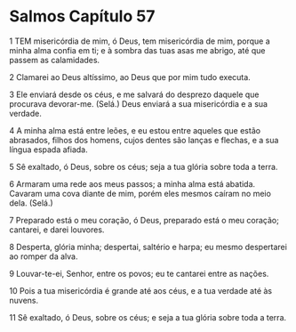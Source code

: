# Salmos Capítulo 57

1	TEM misericórdia de mim, ó Deus, tem misericórdia de mim, porque a minha alma confia em ti; e à sombra das tuas asas me abrigo, até que passem as calamidades.

2	Clamarei ao Deus altíssimo, ao Deus que por mim tudo executa.

3	Ele enviará desde os céus, e me salvará do desprezo daquele que procurava devorar-me. (Selá.) Deus enviará a sua misericórdia e a sua verdade.

4	A minha alma está entre leões, e eu estou entre aqueles que estão abrasados, filhos dos homens, cujos dentes são lanças e flechas, e a sua língua espada afiada.

5	Sê exaltado, ó Deus, sobre os céus; seja a tua glória sobre toda a terra.

6	Armaram uma rede aos meus passos; a minha alma está abatida. Cavaram uma cova diante de mim, porém eles mesmos caíram no meio dela. (Selá.)

7	Preparado está o meu coração, ó Deus, preparado está o meu coração; cantarei, e darei louvores.

8	Desperta, glória minha; despertai, saltério e harpa; eu mesmo despertarei ao romper da alva.

9	Louvar-te-ei, Senhor, entre os povos; eu te cantarei entre as nações.

10	Pois a tua misericórdia é grande até aos céus, e a tua verdade até às nuvens.

11	Sê exaltado, ó Deus, sobre os céus; e seja a tua glória sobre toda a terra.

